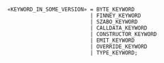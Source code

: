 <!-- This file is generated automatically by infrastructure scripts. Please don't edit by hand. -->

```{ .ebnf .slang-ebnf #KEYWORD_IN_SOME_VERSION }
«KEYWORD_IN_SOME_VERSION» = BYTE_KEYWORD
                          | FINNEY_KEYWORD
                          | SZABO_KEYWORD
                          | CALLDATA_KEYWORD
                          | CONSTRUCTOR_KEYWORD
                          | EMIT_KEYWORD
                          | OVERRIDE_KEYWORD
                          | TYPE_KEYWORD;
```
